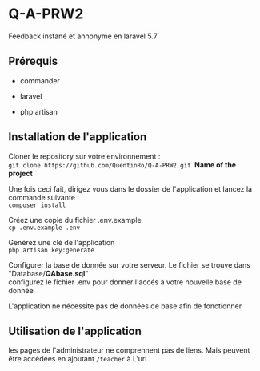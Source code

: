 # Q-A-PRW2
Feedback instané et annonyme en laravel 5.7

## Prérequis
+ commander
- laravel
* php artisan
## Installation de l'application

Cloner le repository sur votre environnement : <br>
`git clone https://github.com/QuentinRo/Q-A-PRW2.git `**Name of the project**``

Une fois ceci fait, dirigez vous dans le dossier de l'application et lancez la commande suivante : <br>
`composer install`

Créez une copie du fichier .env.example <br>
`cp .env.example .env`

Genérez une clé de l'application <br>
`php artisan key:generate`

Configurer la base de donnée sur votre serveur. Le fichier se trouve dans "Database/**QAbase.sql**" <br>
configurez le fichier .env pour donner l'accés à votre nouvelle base de donnée

L'application ne nécessite pas de données de base afin de fonctionner 

## Utilisation de l'application

les pages de l'administrateur ne comprennent pas de liens. Mais peuvent être accédées en ajoutant `/teacher` à L'url
